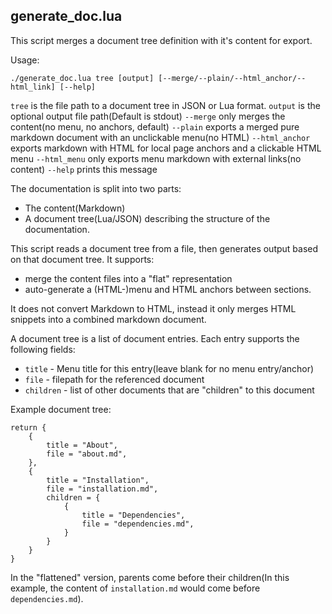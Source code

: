 ## generate_doc.lua

This script merges a document tree definition with it's content for export.

Usage:

```
./generate_doc.lua tree [output] [--merge/--plain/--html_anchor/--html_link] [--help]
```

`tree` is the file path to a document tree in JSON or Lua format.
`output` is the optional output file path(Default is stdout)
`--merge` only merges the content(no menu, no anchors, default)
`--plain` exports a merged pure markdown document with an unclickable menu(no HTML)
`--html_anchor` exports markdown with HTML for local page anchors and a clickable HTML menu
`--html_menu` only exports menu markdown with external links(no content)
`--help` prints this message


The documentation is split into two parts:
 * The content(Markdown)
 * A document tree(Lua/JSON) describing the structure of the documentation.

This script reads a document tree from a file, then generates output based on
that document tree. It supports:
 * merge the content files into a "flat" representation
 * auto-generate a (HTML-)menu and HTML anchors between sections.

It does not convert Markdown to HTML, instead it only merges HTML snippets into
a combined markdown document.

A document tree is a list of document entries. Each entry supports the following
fields:

 * `title` - Menu title for this entry(leave blank for no menu entry/anchor)
 * `file` - filepath for the referenced document
 * `children` - list of other documents that are "children" to this document

Example document tree:

```
return {
	{
		title = "About",
		file = "about.md",
	},
	{
		title = "Installation",
		file = "installation.md",
		children = {
			{
				title = "Dependencies",
				file = "dependencies.md",
			}
		}
	}
}
```

In the "flattened" version, parents come before their children(In this example,
the content of `installation.md` would come before `dependencies.md`).
